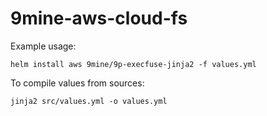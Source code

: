 # 9mine-aws-cloud-fs

Example usage: 

    helm install aws 9mine/9p-execfuse-jinja2 -f values.yml


To compile values from sources:

    jinja2 src/values.yml -o values.yml 